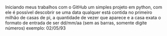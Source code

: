 


Iniciando meus trabalhos com o GitHub
um simples projeto em python, com ele é possível descobrir se uma data qualquer está contida no primeiro milhão de casas de pi, a quantidade de vezer que aparece e a casa exata
o formato de entrada de ser dd/mm/aa (sem as barras, somente digite números)
exemplo: 02/05/93
